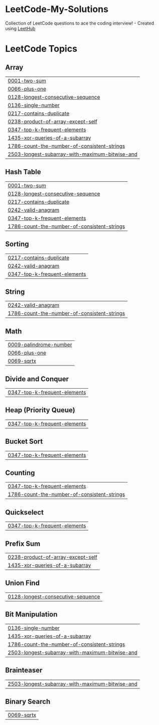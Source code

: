 # LeetCode-My-Solutions
Collection of LeetCode questions to ace the coding interview! - Created using [LeetHub](https://github.com/QasimWani/LeetHub)

<!---LeetCode Topics Start-->
# LeetCode Topics
## Array
|  |
| ------- |
| [0001-two-sum](https://github.com/AmanSalman/LeetCode-My-Solutions/tree/master/0001-two-sum) |
| [0066-plus-one](https://github.com/AmanSalman/LeetCodeSolutions/tree/master/0066-plus-one) |
| [0128-longest-consecutive-sequence](https://github.com/AmanSalman/LeetCodeSolutions/tree/master/0128-longest-consecutive-sequence) |
| [0136-single-number](https://github.com/AmanSalman/LeetCodeSolutions/tree/master/0136-single-number) |
| [0217-contains-duplicate](https://github.com/AmanSalman/LeetCode-My-Solutions/tree/master/0217-contains-duplicate) |
| [0238-product-of-array-except-self](https://github.com/AmanSalman/LeetCodeSolutions/tree/master/0238-product-of-array-except-self) |
| [0347-top-k-frequent-elements](https://github.com/AmanSalman/LeetCodeSolutions/tree/master/0347-top-k-frequent-elements) |
| [1435-xor-queries-of-a-subarray](https://github.com/AmanSalman/LeetCodeSolutions/tree/master/1435-xor-queries-of-a-subarray) |
| [1786-count-the-number-of-consistent-strings](https://github.com/AmanSalman/LeetCodeSolutions/tree/master/1786-count-the-number-of-consistent-strings) |
| [2503-longest-subarray-with-maximum-bitwise-and](https://github.com/AmanSalman/LeetCodeSolutions/tree/master/2503-longest-subarray-with-maximum-bitwise-and) |
## Hash Table
|  |
| ------- |
| [0001-two-sum](https://github.com/AmanSalman/LeetCode-My-Solutions/tree/master/0001-two-sum) |
| [0128-longest-consecutive-sequence](https://github.com/AmanSalman/LeetCodeSolutions/tree/master/0128-longest-consecutive-sequence) |
| [0217-contains-duplicate](https://github.com/AmanSalman/LeetCode-My-Solutions/tree/master/0217-contains-duplicate) |
| [0242-valid-anagram](https://github.com/AmanSalman/LeetCode-My-Solutions/tree/master/0242-valid-anagram) |
| [0347-top-k-frequent-elements](https://github.com/AmanSalman/LeetCodeSolutions/tree/master/0347-top-k-frequent-elements) |
| [1786-count-the-number-of-consistent-strings](https://github.com/AmanSalman/LeetCodeSolutions/tree/master/1786-count-the-number-of-consistent-strings) |
## Sorting
|  |
| ------- |
| [0217-contains-duplicate](https://github.com/AmanSalman/LeetCode-My-Solutions/tree/master/0217-contains-duplicate) |
| [0242-valid-anagram](https://github.com/AmanSalman/LeetCode-My-Solutions/tree/master/0242-valid-anagram) |
| [0347-top-k-frequent-elements](https://github.com/AmanSalman/LeetCodeSolutions/tree/master/0347-top-k-frequent-elements) |
## String
|  |
| ------- |
| [0242-valid-anagram](https://github.com/AmanSalman/LeetCode-My-Solutions/tree/master/0242-valid-anagram) |
| [1786-count-the-number-of-consistent-strings](https://github.com/AmanSalman/LeetCodeSolutions/tree/master/1786-count-the-number-of-consistent-strings) |
## Math
|  |
| ------- |
| [0009-palindrome-number](https://github.com/AmanSalman/LeetCodeSolutions/tree/master/0009-palindrome-number) |
| [0066-plus-one](https://github.com/AmanSalman/LeetCodeSolutions/tree/master/0066-plus-one) |
| [0069-sqrtx](https://github.com/AmanSalman/LeetCodeSolutions/tree/master/0069-sqrtx) |
## Divide and Conquer
|  |
| ------- |
| [0347-top-k-frequent-elements](https://github.com/AmanSalman/LeetCodeSolutions/tree/master/0347-top-k-frequent-elements) |
## Heap (Priority Queue)
|  |
| ------- |
| [0347-top-k-frequent-elements](https://github.com/AmanSalman/LeetCodeSolutions/tree/master/0347-top-k-frequent-elements) |
## Bucket Sort
|  |
| ------- |
| [0347-top-k-frequent-elements](https://github.com/AmanSalman/LeetCodeSolutions/tree/master/0347-top-k-frequent-elements) |
## Counting
|  |
| ------- |
| [0347-top-k-frequent-elements](https://github.com/AmanSalman/LeetCodeSolutions/tree/master/0347-top-k-frequent-elements) |
| [1786-count-the-number-of-consistent-strings](https://github.com/AmanSalman/LeetCodeSolutions/tree/master/1786-count-the-number-of-consistent-strings) |
## Quickselect
|  |
| ------- |
| [0347-top-k-frequent-elements](https://github.com/AmanSalman/LeetCodeSolutions/tree/master/0347-top-k-frequent-elements) |
## Prefix Sum
|  |
| ------- |
| [0238-product-of-array-except-self](https://github.com/AmanSalman/LeetCodeSolutions/tree/master/0238-product-of-array-except-self) |
| [1435-xor-queries-of-a-subarray](https://github.com/AmanSalman/LeetCodeSolutions/tree/master/1435-xor-queries-of-a-subarray) |
## Union Find
|  |
| ------- |
| [0128-longest-consecutive-sequence](https://github.com/AmanSalman/LeetCodeSolutions/tree/master/0128-longest-consecutive-sequence) |
## Bit Manipulation
|  |
| ------- |
| [0136-single-number](https://github.com/AmanSalman/LeetCodeSolutions/tree/master/0136-single-number) |
| [1435-xor-queries-of-a-subarray](https://github.com/AmanSalman/LeetCodeSolutions/tree/master/1435-xor-queries-of-a-subarray) |
| [1786-count-the-number-of-consistent-strings](https://github.com/AmanSalman/LeetCodeSolutions/tree/master/1786-count-the-number-of-consistent-strings) |
| [2503-longest-subarray-with-maximum-bitwise-and](https://github.com/AmanSalman/LeetCodeSolutions/tree/master/2503-longest-subarray-with-maximum-bitwise-and) |
## Brainteaser
|  |
| ------- |
| [2503-longest-subarray-with-maximum-bitwise-and](https://github.com/AmanSalman/LeetCodeSolutions/tree/master/2503-longest-subarray-with-maximum-bitwise-and) |
## Binary Search
|  |
| ------- |
| [0069-sqrtx](https://github.com/AmanSalman/LeetCodeSolutions/tree/master/0069-sqrtx) |
<!---LeetCode Topics End-->

